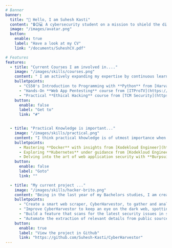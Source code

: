 ```yaml
---
# Banner
banner:
  title: "👋 Hello, I am Suhesh Kasti"
  content: "🔒😊💻 A cybersecurity student on a mission to shield the digital realm from virtual villains.🌐🛡️ <br> Let’s embark on this exciting journey to make the internet safer and have some cyber-fun along the way!"
  image: "/images/avatar.png"
  button:
    enable: true
    label: "Have a look at my CV"
    link: "/documents/SuheshCV.pdf"

# Features
features:
  - title: "Current Courses I am involved in...."
    image: "/images/skills/courses.png"
    content: " I am actively expanding my expertise by continuous learning in the fascinating world of cybersecurity. Courses provide structured way of learning, making the learning process seamless."
    bulletpoints:
      - "CS50's Introduction to Programming with **Python** from [Harvard](https://pll.harvard.edu/course/cs50s-introduction-programming-python)"
      - "Hands-On **Web App Pentesting** course from [ITProTV](https://www.itpro.tv/courses/security-skills/webapp-penetration-testing/)"
      - "Practical **Ethical Hacking** course from [TCM Security](https://academy.tcm-sec.com/p/practical-ethical-hacking-the-complete-course)"
    button:
      enable: false
      label: "Get to"
      link: "#"


  - title: "Practical Knowledge is important..."
    image: "/images/skills/practical.png"
    content: "I think practical khowledge is of utmost importance when it comes to technology. These are the technologies I am currently invested in honing my skills in this domain."
    bulletpoints:
      - Mastering **Docker** with insights from [Kodekloud Engineer](https://engineer.kodekloud.com/signup?referral=654587a7a0118b90ce5ac6b9)
      - Exploring **Kubernetes** under guidance from [Kodekloud Engineer](https://engineer.kodekloud.com/signup?referral=654587a7a0118b90ce5ac6b9) 
      - Delving into the art of web application security with **Burpsuite** from [Portswigger Academy](https://portswigger.net/web-security/dashboard) 
    button:
      enable: false
      label: "Goto"
      link: ""

  - title: "My current project ..."
    image: "/images/skills/hacker-brito.png"
    content: "Being in the last year of my Bachelors studies, I am creating a Web Scrapper for my project with Cybersecurity in mind. These are the objectives of that project:"
    bulletpoints:
      - "Create a smart web scraper, CyberHarvestor, to gather and analyze information about online threats from various sources."
      - "Improve CyberHarvestor to keep an eye on the dark web, spotting potential cyber dangers early and helping to defend against them."
      - "Build a feature that scans for the latest security issues in software, keeping organizations informed about potential vulnerabilities."
      - "Automate the extraction of relevant details from public sources to assist in responding quickly to security incidents."
    button:
      enable: true
      label: "View the project in Github"
      link: "https://github.com/Suhesh-Kasti/CyberHarvestor"
---
```


